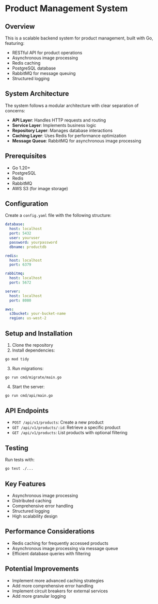 # Product Management System

## Overview
This is a scalable backend system for product management, built with Go, featuring:
- RESTful API for product operations
- Asynchronous image processing
- Redis caching
- PostgreSQL database
- RabbitMQ for message queuing
- Structured logging

## System Architecture
The system follows a modular architecture with clear separation of concerns:
- **API Layer**: Handles HTTP requests and routing
- **Service Layer**: Implements business logic
- **Repository Layer**: Manages database interactions
- **Caching Layer**: Uses Redis for performance optimization
- **Message Queue**: RabbitMQ for asynchronous image processing

## Prerequisites
- Go 1.20+
- PostgreSQL
- Redis
- RabbitMQ
- AWS S3 (for image storage)

## Configuration
Create a `config.yaml` file with the following structure:
```yaml
database:
  host: localhost
  port: 5432
  user: youruser
  password: yourpassword
  dbname: productdb

redis:
  host: localhost
  port: 6379

rabbitmq:
  host: localhost
  port: 5672

server:
  host: localhost
  port: 8080

aws:
  s3bucket: your-bucket-name
  region: us-west-2
```

## Setup and Installation
1. Clone the repository
2. Install dependencies:
```bash
go mod tidy
```
3. Run migrations:
```bash
go run cmd/migrate/main.go
```
4. Start the server:
```bash
go run cmd/api/main.go
```

## API Endpoints
- `POST /api/v1/products`: Create a new product
- `GET /api/v1/products/:id`: Retrieve a specific product
- `GET /api/v1/products`: List products with optional filtering

## Testing
Run tests with:
```bash
go test ./...
```

## Key Features
- Asynchronous image processing
- Distributed caching
- Comprehensive error handling
- Structured logging
- High scalability design

## Performance Considerations
- Redis caching for frequently accessed products
- Asynchronous image processing via message queue
- Efficient database queries with filtering

## Potential Improvements
- Implement more advanced caching strategies
- Add more comprehensive error handling
- Implement circuit breakers for external services
- Add more granular logging
